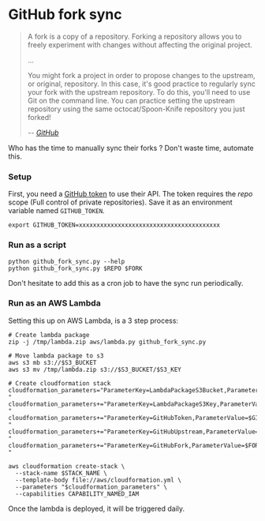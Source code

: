 # GitHub fork sync

> A fork is a copy of a repository. Forking a repository allows you to freely
> experiment with changes without affecting the original project.
>
> ...
>
> You might fork a project in order to propose changes to the upstream, or
> original, repository. In this case, it's good practice to regularly sync your
> fork with the upstream repository. To do this, you'll need to use Git on the
>  command line. You can practice setting the upstream repository using the
> same octocat/Spoon-Knife repository you just forked!
>
> -- *[GitHub][1]*

Who has the time to manually sync their forks ? Don't waste time, automate this.

### Setup
First, you need a [GitHub token][2] to use their API. The token requires the
*repo* scope (Full control of private repositories). Save it as an environment
variable named `GITHUB_TOKEN`.

```
export GITHUB_TOKEN=xxxxxxxxxxxxxxxxxxxxxxxxxxxxxxxxxxxxxxxx
```

### Run as a script
```
python github_fork_sync.py --help
python github_fork_sync.py $REPO $FORK
```

Don't hesitate to add this as a cron job to have the sync run periodically.

### Run as an AWS Lambda
Setting this up on AWS Lambda, is a 3 step process:
```
# Create lambda package
zip -j /tmp/lambda.zip aws/lambda.py github_fork_sync.py

# Move lambda package to s3
aws s3 mb s3://$S3_BUCKET
aws s3 mv /tmp/lambda.zip s3://$S3_BUCKET/$S3_KEY

# Create cloudformation stack
cloudformation_parameters="ParameterKey=LambdaPackageS3Bucket,ParameterValue=$S3_BUCKET "
cloudformation_parameters+="ParameterKey=LambdaPackageS3Key,ParameterValue=$S3_KEY "
cloudformation_parameters+="ParameterKey=GitHubToken,ParameterValue=$GITHUB_TOKEN "
cloudformation_parameters+="ParameterKey=GitHubUpstream,ParameterValue=$REPO "
cloudformation_parameters+="ParameterKey=GitHubFork,ParameterValue=$FORK "

aws cloudformation create-stack \
  --stack-name $STACK_NAME \
  --template-body file://aws/cloudformation.yml \
  --parameters "$cloudformation_parameters" \
  --capabilities CAPABILITY_NAMED_IAM
```

Once the lambda is deployed, it will be triggered daily.


[1]: https://help.github.com/articles/fork-a-repo/
[2]: https://help.github.com/articles/creating-an-access-token-for-command-line-use/
